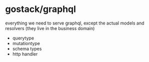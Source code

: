# gostack/graphql
everything we need to serve graphql, except the actual models and resolvers (they live in the business domain)

- querytype
- mutationtype
- schema types
- http handler